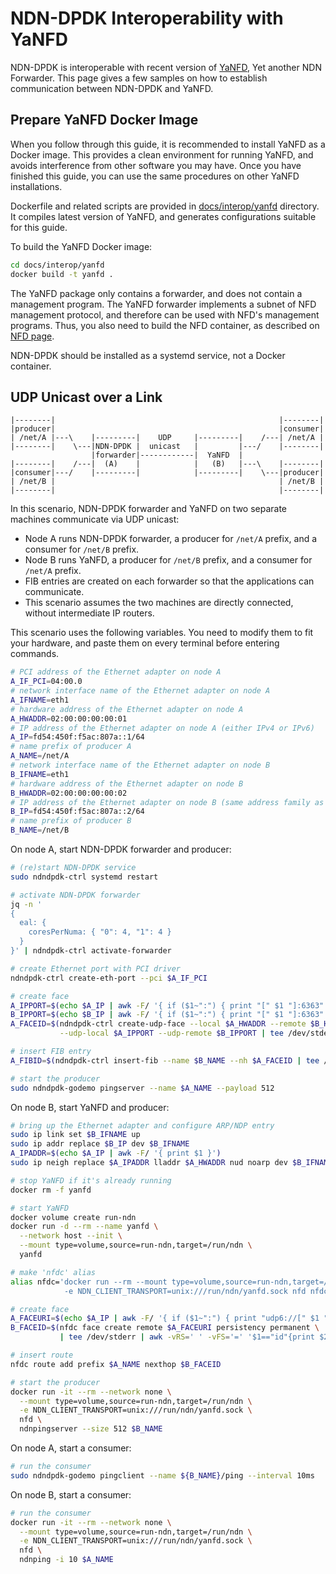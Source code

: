 # NDN-DPDK Interoperability with YaNFD

NDN-DPDK is interoperable with recent version of [YaNFD](https://github.com/named-data/YaNFD), Yet another NDN
Forwarder.
This page gives a few samples on how to establish communication between NDN-DPDK and YaNFD.

## Prepare YaNFD Docker Image

When you follow through this guide, it is recommended to install YaNFD as a Docker image.
This provides a clean environment for running YaNFD, and avoids interference from other software you may have.
Once you have finished this guide, you can use the same procedures on other YaNFD installations.

Dockerfile and related scripts are provided in [docs/interop/yanfd](yanfd) directory.
It compiles latest version of YaNFD, and generates configurations suitable for this guide.

To build the YaNFD Docker image:

```bash
cd docs/interop/yanfd
docker build -t yanfd .
```

The YaNFD package only contains a forwarder, and does not contain a management program.
The YaNFD forwarder implements a subnet of NFD management protocol, and therefore can be used with NFD's management programs.
Thus, you also need to build the NFD container, as described on [NFD page](NFD.md).

NDN-DPDK should be installed as a systemd service, not a Docker container.

## UDP Unicast over a Link

```text
|--------|                                                  |--------|
|producer|                                                  |consumer|
| /net/A |---\    |---------|    UDP     |---------|    /---| /net/A |
|--------|    \---|NDN-DPDK |  unicast   |         |---/    |--------|
                  |forwarder|------------|  YaNFD  |
|--------|    /---|  (A)    |            |   (B)   |---\    |--------|
|consumer|---/    |---------|            |---------|    \---|producer|
| /net/B |                                                  | /net/B |
|--------|                                                  |--------|
```

In this scenario, NDN-DPDK forwarder and YaNFD on two separate machines communicate via UDP unicast:

* Node A runs NDN-DPDK forwarder, a producer for `/net/A` prefix, and a consumer for `/net/B` prefix.
* Node B runs YaNFD, a producer for `/net/B` prefix, and a consumer for `/net/A` prefix.
* FIB entries are created on each forwarder so that the applications can communicate.
* This scenario assumes the two machines are directly connected, without intermediate IP routers.

This scenario uses the following variables.
You need to modify them to fit your hardware, and paste them on every terminal before entering commands.

```bash
# PCI address of the Ethernet adapter on node A
A_IF_PCI=04:00.0
# network interface name of the Ethernet adapter on node A
A_IFNAME=eth1
# hardware address of the Ethernet adapter on node A
A_HWADDR=02:00:00:00:00:01
# IP address of the Ethernet adapter on node A (either IPv4 or IPv6)
A_IP=fd54:450f:f5ac:807a::1/64
# name prefix of producer A
A_NAME=/net/A
# network interface name of the Ethernet adapter on node B
B_IFNAME=eth1
# hardware address of the Ethernet adapter on node B
B_HWADDR=02:00:00:00:00:02
# IP address of the Ethernet adapter on node B (same address family as A_IP)
B_IP=fd54:450f:f5ac:807a::2/64
# name prefix of producer B
B_NAME=/net/B
```

On node A, start NDN-DPDK forwarder and producer:

```bash
# (re)start NDN-DPDK service
sudo ndndpdk-ctrl systemd restart

# activate NDN-DPDK forwarder
jq -n '
{
  eal: {
    coresPerNuma: { "0": 4, "1": 4 }
  }
}' | ndndpdk-ctrl activate-forwarder

# create Ethernet port with PCI driver
ndndpdk-ctrl create-eth-port --pci $A_IF_PCI

# create face
A_IPPORT=$(echo $A_IP | awk -F/ '{ if ($1~":") { print "[" $1 "]:6363" } else { print $1 ":6363" } }')
B_IPPORT=$(echo $B_IP | awk -F/ '{ if ($1~":") { print "[" $1 "]:6363" } else { print $1 ":6363" } }')
A_FACEID=$(ndndpdk-ctrl create-udp-face --local $A_HWADDR --remote $B_HWADDR \
           --udp-local $A_IPPORT --udp-remote $B_IPPORT | tee /dev/stderr | jq -r .id)

# insert FIB entry
A_FIBID=$(ndndpdk-ctrl insert-fib --name $B_NAME --nh $A_FACEID | tee /dev/stderr | jq -r .id)

# start the producer
sudo ndndpdk-godemo pingserver --name $A_NAME --payload 512
```

On node B, start YaNFD and producer:

```bash
# bring up the Ethernet adapter and configure ARP/NDP entry
sudo ip link set $B_IFNAME up
sudo ip addr replace $B_IP dev $B_IFNAME
A_IPADDR=$(echo $A_IP | awk -F/ '{ print $1 }')
sudo ip neigh replace $A_IPADDR lladdr $A_HWADDR nud noarp dev $B_IFNAME

# stop YaNFD if it's already running
docker rm -f yanfd

# start YaNFD
docker volume create run-ndn
docker run -d --rm --name yanfd \
  --network host --init \
  --mount type=volume,source=run-ndn,target=/run/ndn \
  yanfd

# make 'nfdc' alias
alias nfdc='docker run --rm --mount type=volume,source=run-ndn,target=/run/ndn \
            -e NDN_CLIENT_TRANSPORT=unix:///run/ndn/yanfd.sock nfd nfdc'

# create face
A_FACEURI=$(echo $A_IP | awk -F/ '{ if ($1~":") { print "udp6://[" $1 "]:6363" } else { print "udp4://" $1 ":6363" } }')
B_FACEID=$(nfdc face create remote $A_FACEURI persistency permanent \
           | tee /dev/stderr | awk -vRS=' ' -vFS='=' '$1=="id"{print $2}')

# insert route
nfdc route add prefix $A_NAME nexthop $B_FACEID

# start the producer
docker run -it --rm --network none \
  --mount type=volume,source=run-ndn,target=/run/ndn \
  -e NDN_CLIENT_TRANSPORT=unix:///run/ndn/yanfd.sock \
  nfd \
  ndnpingserver --size 512 $B_NAME
```

On node A, start a consumer:

```bash
# run the consumer
sudo ndndpdk-godemo pingclient --name ${B_NAME}/ping --interval 10ms
```

On node B, start a consumer:

```bash
# run the consumer
docker run -it --rm --network none \
  --mount type=volume,source=run-ndn,target=/run/ndn \
  -e NDN_CLIENT_TRANSPORT=unix:///run/ndn/yanfd.sock \
  nfd \
  ndnping -i 10 $A_NAME
```
